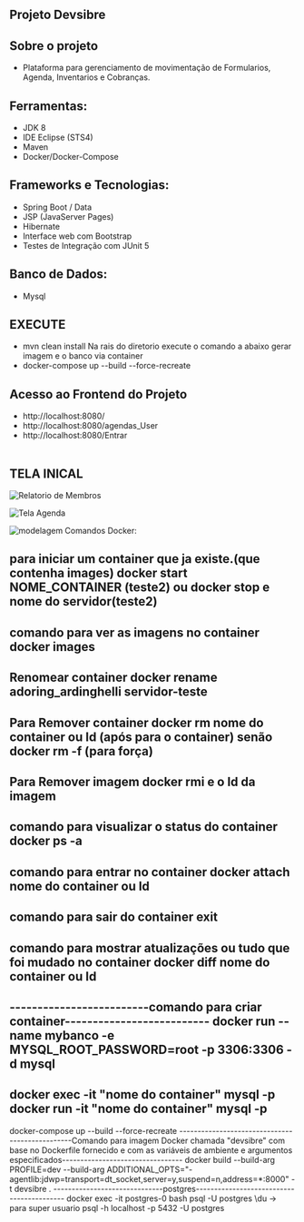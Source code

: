 ## Projeto Devsibre

## Sobre o projeto

- Plataforma para gerenciamento de movimentação de Formularios, Agenda, Inventarios e Cobranças.

## Ferramentas:

- JDK 8
- IDE Eclipse (STS4)
- Maven
- Docker/Docker-Compose

## Frameworks e Tecnologias:
- Spring Boot / Data
- JSP (JavaServer Pages)
- Hibernate
- Interface web com Bootstrap
- Testes de Integração com JUnit 5

## Banco de Dados:
- Mysql

## EXECUTE
- mvn clean install
Na rais do diretorio execute o comando a abaixo gerar imagem e o banco via container
- docker-compose up --build --force-recreate

## Acesso ao Frontend do Projeto
- http://localhost:8080/
- http://localhost:8080/agendas_User
- http://localhost:8080/Entrar
<br><br>
## TELA INICAL
![Relatorio de Membros](https://github.com/Ernilson/devsibre/assets/30840118/23e86abb-c18d-4187-a7b2-62a02f0ae6e6)

![Tela Agenda](https://github.com/Ernilson/devsibre/assets/30840118/3c14cd16-a1d7-4dda-9c80-99a9c0bc25c3)

![modelagem](https://github.com/Ernilson/devsibre/assets/30840118/1ea4e495-f6ea-4888-afb1-a076a1602dc0)
Comandos Docker:

para iniciar um container que ja existe.(que contenha images)
 docker start NOME_CONTAINER (teste2)
ou docker stop e nome do servidor(teste2)
--------------------------------------------------------------
comando para ver as imagens no container
docker images
--------------------------------------------------------------
Renomear container
docker rename adoring_ardinghelli servidor-teste
----------------------------------------------------------------
Para Remover container
docker rm nome do container ou Id (após para o container) senão docker rm -f (para força)
----------------------------------------------------------------
Para Remover imagem
docker rmi e o Id da imagem
--------------------------------------------------------------
comando para visualizar o status do container
docker ps -a 
---------------------------------------------------------------
comando para entrar no container
docker attach nome do container ou Id
---------------------------------------------------------------
comando para sair do container
exit
-------------------------------------------------------------------
comando para mostrar atualizações ou tudo que foi mudado no container
docker diff nome do container ou Id
----------------------------------------------------------------------------
-------------------------comando para criar container--------------------------
docker run --name mybanco -e MYSQL_ROOT_PASSWORD=root -p 3306:3306 -d mysql
-----------------------------------------------------------------------------
docker exec -it "nome do container" mysql -p
docker run -it "nome do container" mysql -p
------------------------------------------------------------------------------------
docker-compose up --build --force-recreate
------------------------------------------------Comando para imagem Docker chamada "devsibre" com base no Dockerfile fornecido e com as variáveis de ambiente e argumentos especificados---------------------------------
docker build --build-arg PROFILE=dev --build-arg ADDITIONAL_OPTS="-agentlib:jdwp=transport=dt_socket,server=y,suspend=n,address=*:8000" -t devsibre .
------------------------------postgres------------------------------------------
docker exec -it postgres-0 bash
psql -U postgres
\du -> para super usuario
psql -h localhost -p 5432 -U postgres
